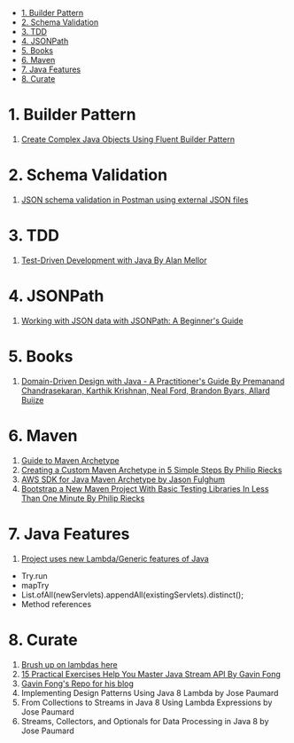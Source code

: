
<!-- TOC -->

- [1. Builder Pattern](#1-builder-pattern)
- [2. Schema Validation](#2-schema-validation)
- [3. TDD](#3-tdd)
- [4. JSONPath](#4-jsonpath)
- [5. Books](#5-books)
- [6. Maven](#6-maven)
- [7. Java Features](#7-java-features)
- [8. Curate](#8-curate)

<!-- /TOC -->

# 1. Builder Pattern

1. [Create Complex Java Objects Using Fluent Builder Pattern](https://medium.com/@akhiilgupta/create-complex-java-objects-using-fluent-builder-pattern-c2263f8bfcf4)

# 2. Schema Validation

1. [JSON schema validation in Postman using external JSON files](https://medium.com/skillhive/json-schema-validation-in-postman-using-external-json-files-2f3f0741800f)

# 3. TDD

1. [Test-Driven Development with Java By Alan Mellor](https://learning.oreilly.com/library/view/test-driven-development-with/9781803236230/)

# 4. JSONPath

1. [Working with JSON data with JSONPath: A Beginner's Guide](https://santoshdts.hashnode.dev/working-with-json-data-with-jsonpath-a-beginners-guide)

# 5. Books

1. [Domain-Driven Design with Java - A Practitioner's Guide By Premanand Chandrasekaran, Karthik Krishnan, Neal Ford, Brandon Byars, Allard Buijze](https://learning.oreilly.com/library/view/domain-driven-design-with/9781800560734/)

# 6. Maven

1. [Guide to Maven Archetype](https://www.baeldung.com/maven-archetype)
2. [Creating a Custom Maven Archetype in 5 Simple Steps By Philip Riecks](https://rieckpil.de/create-your-own-maven-archetype-in-5-simple-steps/)
3. [AWS SDK for Java Maven Archetype by Jason Fulghum](https://aws.amazon.com/blogs/developer/aws-sdk-for-java-maven-archetype/)
4. [Bootstrap a New Maven Project With Basic Testing Libraries In Less Than One Minute By Philip Riecks](https://www.youtube.com/watch?v=FsBdgJVkteY)

# 7. Java Features

1. [Project uses new Lambda/Generic features of Java](https://github.com/aws-samples/aws-lambda-servlet/blob/main/src/main/java/com/aws/samples/lambda/servlet/LambdaWebServletProcessor.java)
- Try.run
- mapTry
- List.ofAll(newServlets).appendAll(existingServlets).distinct();
- Method references

# 8. Curate

1. [Brush up on lambdas here](https://www.oracle.com/technical-resources/articles/java/lambda.html)
1. [15 Practical Exercises Help You Master Java Stream API By Gavin Fong](https://blog.devgenius.io/15-practical-exercises-help-you-master-java-stream-api-3f9c86b1cf82)
1. [Gavin Fong's Repo for his blog](https://github.com/gavinklfong/stream-api-exercises)
1. Implementing Design Patterns Using Java 8 Lambda by Jose Paumard
1. From Collections to Streams in Java 8 Using Lambda Expressions by Jose Paumard
1. Streams, Collectors, and Optionals for Data Processing in Java 8 by Jose Paumard